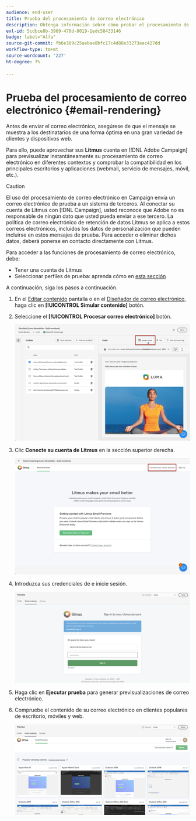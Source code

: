 ```yaml
---
audience: end-user
title: Prueba del procesamiento de correo electrónico
description: Obtenga información sobre cómo probar el procesamiento de correo electrónico en la IU de la web de Campaign
exl-id: 5cdbce8b-3969-470d-8019-1edc58433146
badge: label="Alfa"
source-git-commit: fb6e389c25aebae8bfc17c4d88e33273aac427dd
workflow-type: tm+mt
source-wordcount: '227'
ht-degree: 7%

---
```



# Prueba del procesamiento de correo electrónico {#email-rendering}

Antes de enviar el correo electrónico, asegúrese de que el mensaje se muestra a los destinatarios de una forma óptima en una gran variedad de clientes y dispositivos web.

Para ello, puede aprovechar sus **Litmus** cuenta en [!DNL Adobe Campaign] para previsualizar instantáneamente su procesamiento de correo electrónico en diferentes contextos y comprobar la compatibilidad en los principales escritorios y aplicaciones (webmail, servicio de mensajes, móvil, etc.).

>[!CAUTION]
>
>El uso del procesamiento de correo electrónico en Campaign envía un correo electrónico de prueba a un sistema de terceros. Al conectar su cuenta de Litmus con [!DNL Campaign], usted reconoce que Adobe no es responsable de ningún dato que usted pueda enviar a ese tercero. La política de correo electrónico de retención de datos Litmus se aplica a estos correos electrónicos, incluidos los datos de personalización que pueden incluirse en estos mensajes de prueba. Para acceder o eliminar dichos datos, deberá ponerse en contacto directamente con Litmus.

Para acceder a las funciones de procesamiento de correo electrónico, debe:

* Tener una cuenta de Litmus
* Seleccionar perfiles de prueba: aprenda cómo en [esta sección](preview-content.md)

A continuación, siga los pasos a continuación.

1. En el [Editar contenido](../content/edit-content.md) pantalla o en el [Diseñador de correo electrónico](../content/get-started-email-designer.md), haga clic en **[!UICONTROL Simular contenido]** botón.

1. Seleccione el **[!UICONTROL Procesar correo electrónico]** botón.

   ![](assets/simulate-rendering-button.png)

1. Clic **Conecte su cuenta de Litmus** en la sección superior derecha.

   ![](assets/simulate-rendering-litmus.png)

1. Introduzca sus credenciales de e inicie sesión.

   ![](assets/simulate-rendering-credentials.png)

1. Haga clic en **Ejecutar prueba** para generar previsualizaciones de correo electrónico.

1. Compruebe el contenido de su correo electrónico en clientes populares de escritorio, móviles y web.

   ![](assets/simulate-rendering-previews.png)

<!--
TO CHECK IF user is directed to Litmus or if the email rendering is shown directly in the Campaign UI.

CONTENT ABOVE COPIED FROM AJO

If not redirecting to Litmus:

To test the email rendering, follow these steps:

1. Access the email content creation screen, then click **[!UICONTROL Simulate content]**.

1. Click the **[!UICONTROL Render email]** button.

    The left pane provides various desktop, mobile and web-based email clients. Select the desired email client to display a preview of your email in the right pane. 

    ![](assets/render-context.png)

    >[!NOTE]
    >
    >The email clients list provides a sample of the major mail clients. Additional email clients are available from the filter button next to the top search bar.

 -->

